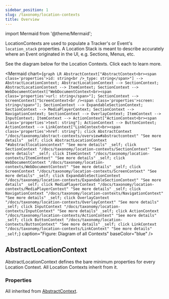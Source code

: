 ```yaml
---
sidebar_position: 1
slug: /taxonomy/location-contexts
title: Overview
---
```


import Mermaid from '@theme/Mermaid';

LocationContexts are used to populate a Tracker's or Event's `location_stack` properties. A Location Stack is 
meant to describe accurately where an Event originated in the UI, e.g. Sections, Menus, etc.

See the diagram below for the Location Contexts. Click each to learn more.

<Mermaid chart={`
	graph LR
		AbstractContext["AbstractContext<br><span class='properties'>id: string<br />_type: string</span>"] --> AbstractLocationContext;
		AbstractLocationContext --> SectionContext;
    AbstractLocationContext --> ItemContext;
    SectionContext --> WebDocumentContext["WebDocumentContext<br><span class='properties'>url: string</span>"];
    SectionContext --> ScreenContext["ScreenContext<br /><span class='properties'>screen: string</span>"];
    SectionContext --> ExpandableSectionContext;
    SectionContext --> MediaPlayerContext;
    SectionContext --> NavigationContext;
    SectionContext --> OverlayContext;
    ItemContext --> InputContext;
    ItemContext --> ActionContext["ActionContext<br><span class='properties'>text: string"];
    ActionContext --> ButtonContext;
    ActionContext --> LinkContext["LinkContext<br><span class='properties'>href: string"];
    click AbstractContext "/docs/taxonomy/abstract-contexts/overview#abstractcontext" "See more details" _self;
    click AbstractLocationContext "#abstractlocationcontext" "See more details" _self;
    click SectionContext "/docs/taxonomy/location-contexts/SectionContext" "See more details" _self;
    click ItemContext "/docs/taxonomy/location-contexts/ItemContext" "See more details" _self;
    click WebDocumentContext "/docs/taxonomy/location-contexts/WebDocumentContext" "See more details" _self;
    click ScreenContext "/docs/taxonomy/location-contexts/ScreenContext" "See more details" _self;
    click ExpandableSectionContext "/docs/taxonomy/location-contexts/ExpandableSectionContext" "See more details" _self;
    click MediaPlayerContext "/docs/taxonomy/location-contexts/MediaPlayerContext" "See more details" _self;
    click NavigationContext "/docs/taxonomy/location-contexts/NavigationContext" "See more details" _self;
    click OverlayContext "/docs/taxonomy/location-contexts/OverlayContext" "See more details" _self;
    click InputContext "/docs/taxonomy/location-contexts/InputContext" "See more details" _self;
    click ActionContext "/docs/taxonomy/location-contexts/ActionContext" "See more details" _self;
    click ButtonContext "/docs/taxonomy/location-contexts/ButtonContext" "See more details" _self;
    click LinkContext "/docs/taxonomy/location-contexts/LinkContext" "See more details" _self;
`} caption="Figure: Diagram of all Contexts" baseColor="blue" />

## AbstractLocationContext
AbstractLocationContext defines the bare minimum properties for every Location Context. All Location Contexts 
inherit from it.

### Properties
All inherited from [AbstractContext](overview#abstractcontext).
